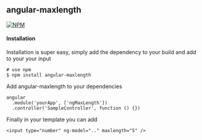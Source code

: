 ## angular-maxlength

[![NPM][dl-icon]][dl-url]

#### Installation  
Installation is super easy, simply add the dependency to your build and add  to your your input

```
# use npm
$ npm install angular-maxlength
```

Add angular-maxlength to your dependencies

```
angular
  .module('yourApp', ['ngMaxLength'])
  .controller('SampleController', function () {})
```

Finally in your template you can add  
  

 ```<input type="number" ng-model=".." maxlength="5" />```

[dl-icon]: https://nodei.co/npm/angular-maxlength.png?downloads=true
[dl-url]: https://npmjs.org/package/angular-maxlength
